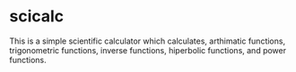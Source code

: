 # scicalc
This is a simple scientific calculator which calculates, arthimatic functions, trigonometric functions, inverse functions, hiperbolic functions, and power functions.
